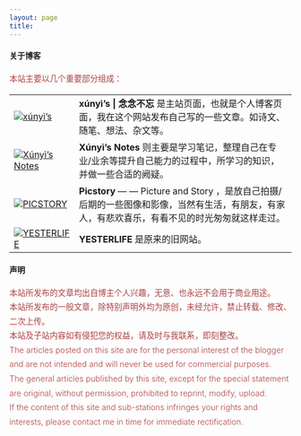 ```yaml
---
layout: page
title: 
---
```


<style>
	input {
		border-top-style: hidden;
		border-right-style: hidden;
		border-left-style: hidden;
		border-bottom-style: groove;
		background-color: #eee;
	}

	.no-outline:focus {
		outline: none;
	}

	table {
		border-collapse: collapse; 
		width: 100%;
		border: 0px;
		margin-right: 150px;
	}	

	table td { border: 0px;
	}
</style>

#### **关于博客**

<div style="font-size: 0.9rem; font-weight:300; line-height: 1.6rem;">
<font color="#ac4142">
本站主要以几个重要部分组成：
</font>
</div>

<table border="0" cellspacing="0" cellpadding="0"> 
	<tr>
		<td><a href="https://xiangblq.github.io/"><img src="https://xiangblq.github.io/public/img/XUNYI.png" alt='xúnyì’s'></a></td>
		<td><b>xúnyì’s | 念念不忘</b> 是主站页面，也就是个人博客页面，我在这个网站发布自己写的一些文章。如诗文、随笔、想法、杂文等。</td>
	</tr>
	<tr>
		<td><a href="https://xiangblq.github.io/"><img src="https://xiangblq.github.io/public/img/NOTE.png" alt='Xúnyì’s Notes'></a></td>
		<td><b>Xúnyì’s Notes</b> 则主要是学习笔记，整理自己在专业/业余等提升自己能力的过程中，所学习的知识，并做一些合适的阙疑。</td>
	</tr>
	<tr>
		<td><a href="https://xiangblq.github.io/"><img src="https://xiangblq.github.io/public/img/PICSTORY.png" alt='PICSTORY'></a></td>
		<td><b>Picstory</b> — — Picture and Story ，是放自己拍摄/后期的一些图像和影像，当然有生活，有朋友，有家人，有悲欢喜乐，有看不见的时光匆匆就这样走过。</td>
	</tr>
    <tr>
		<td><a href="https://yesterlife.github.io/"><img src="https://xiangblq.github.io/public/img/YESTERLIFE.png" alt='YESTERLIFE'></a></td>
		<td><b>YESTERLIFE</b> 是原来的旧网站。</td>
	</tr>
</table>

#### **声明**

<div style="font-size: 0.9rem; font-weight:300; line-height: 1.6rem;">
<font color="#ac4142">
本站所发布的文章均出自博主个人兴趣，无意、也永远不会用于商业用途。<br>
本站所发布的一般文章，除特别声明外均为原创，未经允许，禁止转载、修改、二次上传。<br>
本站及子站内容如有侵犯您的权益，请及时与我联系，即刻整改。
</font>
</div>

<div style="font-size: 0.9rem; font-weight:300; line-height: 1.6rem;">
<font color="#ac4142">
The articles posted on this site are for the personal interest of the blogger and are not intended and will never be used for commercial purposes.<br>
The general articles published by this site, except for the special statement are original, without permission, prohibited to reprint, modify, upload.<br>
If the content of this site and sub-stations infringes your rights and interests, please contact me in time for immediate rectification.<br>
</font>
</div>
